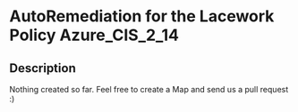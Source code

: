 # AutoRemediation for the Lacework Policy Azure_CIS_2_14

## Description
Nothing created so far. Feel free to create a Map and send us a pull request :)

